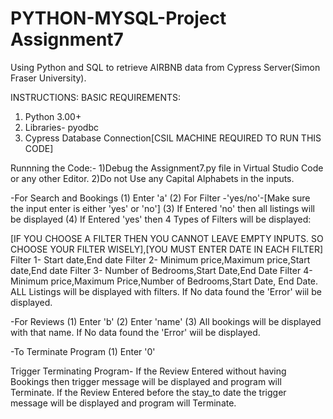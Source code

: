 # PYTHON-MYSQL-Project Assignment7
Using Python and SQL to retrieve AIRBNB data from Cypress Server(Simon Fraser University).

INSTRUCTIONS:
BASIC REQUIREMENTS:
1) Python 3.00+
2) Libraries- pyodbc
3) Cypress Database Connection[CSIL MACHINE REQUIRED TO RUN THIS CODE]

Runnning the Code:-
1)Debug the Assignment7.py file in Virtual Studio Code or any other Editor. 
2)Do not Use any Capital Alphabets in the inputs.

-For Search and Bookings
(1) Enter 'a'
(2) For Filter -'yes/no'-[Make sure the input enter is either 'yes' or 'no']
(3) If Entered 'no' then all listings will be displayed
(4) If Entered 'yes' then 4 Types of Filters will be displayed:

[IF YOU CHOOSE A FILTER THEN YOU CANNOT LEAVE EMPTY INPUTS. SO CHOOSE YOUR FILTER WISELY],[YOU MUST ENTER DATE IN EACH FILTER]
  Filter 1- Start date,End date 
  Filter 2- Minimum price,Maximum price,Start date,End date
  Filter 3- Number of Bedrooms,Start Date,End Date 
  Filter 4- Minimum price,Maximum Price,Number of Bedrooms,Start Date, End Date.
ALL Listings will be displayed with filters. If No data found the 'Error' wiil be displayed. 

-For Reviews
(1) Enter 'b'
(2) Enter 'name'
(3) All bookings will be displayed with that name. If No data found the 'Error' wiil be displayed. 

-To Terminate Program
(1) Enter '0'


Trigger Terminating Program-
If the Review Entered without having Bookings then trigger message will be displayed and program will Terminate.
If the Review Entered before the stay_to date the trigger message will be displayed and program will Terminate.




